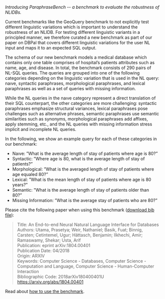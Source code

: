 *Introducing ParaphraseBench -- a benchmark to evaluate the robustness of NLIDBs.*

Current benchmarks like the GeoQuery benchmark to not explicitly test different linguistic variations which is important to understand the robustness of an NLIDB. For testing different linguistic variants in a principled manner, we therefore curated a new benchmark as part of our paper on DBPal that covers different linguistic variations for the user NL input and maps it to an expected SQL output.

The schema of our new benchmark models a medical database which contains only one table comprises of hospital’s patients attributes such as name, age, and disease. In total, the benchmark consists of 290 pairs of NL-SQL queries. The queries are grouped into one of the following categories depending on the linguistic variation that is used in the NL query: naıve, syntactic paraphrases, morphological paraphrases, and lexical paraphrases as well as a set of queries with missing information.

While the NL queries in the naıve category represent a direct translation of their SQL counterpart, the other categories are more challenging: syntactic paraphrases emphasize structural variances, lexical paraphrases pose challenges such as alternative phrases, semantic paraphrases use semantic similarities such as synonyms, morphological paraphrases add affixes, apply stemming, etc., and the NL queries with missing information stress implicit and incomplete NL queries.

In the following, we show an example query for each of these categories in our benchmark:

* Naıve: ”What is the average length of stay of patients where age is 80?”
* Syntactic: ”Where age is 80, what is the average length of stay of patients?”
* Morphological: ”What is the averaged length of stay of patients where age equaled 80?”
* Lexical: ”What is the mean length of stay of patients where age is 80 years?”
* Semantic: ”What is the average length of stay of patients older than 80?”
* Missing Information: ”What is the average stay of patients who are 80?”

Please cite the following paper when using this benchmark ([download bib file](paraphraseBench.bib)):

> Title: An End-to-end Neural Natural Language Interface for Databases  
> Authors:	Utama, Prasetya; Weir, Nathaniel; Basik, Fuat; Binnig, Carsten; Cetintemel, Ugur; Hättasch, Benjamin; Ilkhechi, Amir; Ramaswamy, Shekar; Usta, Arif  
> Publication:	eprint arXiv:1804.00401  
> Publication Date:	04/2018  
> Origin: ARXIV  
> Keywords:	Computer Science - Databases, Computer Science - Computation and Language, Computer Science - Human-Computer Interaction  
> Bibliographic Code:	2018arXiv180400401U  
> https://arxiv.org/abs/1804.00401


Read about [how to use the benchmark](usage.md).